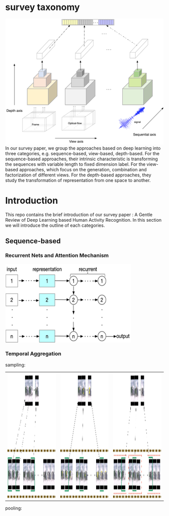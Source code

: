 # survey taxonomy
<img src="https://github.com/Ontheway361/Human-Activity-Recognition/blob/master/assets/taxonomy.jpg" width="600" height="400" alt="首页"/>
In our survey paper, we group the approaches based on deep learning into three categories, e.g. sequence-based, view-based, depth-based. For the sequence-based approaches, their intrinsic characteristic is transforming the sequences with variable length to fixed dimension label. For the view-based approaches, which focus on the generation, combination and factorization of different views. For the depth-based approaches, they study the transformation of representation from one space to another.

# Introduction
This repo contains the brief introduction of our survey paper : A Gentle Review of Deep Learning based Human Activity Recognition. In this section we will introduce the outline of each categories.

## Sequence-based
### Recurrent Nets and Attention Mechanism
<img src="assets/sequential/fig7-rnn.jpg" width="400" height="250" alt="首页"/>

### Temporal Aggregation
sampling:
<table style="border:0px">
   <tr>
       <td><img src="assets/sequential/fig8a-random.jpg" width="600" height="400" frame=void rules=none></td>
       <td><img src="assets/sequential/fig8b-uniform.jpg" width="600" height="400" frame=void rules=none></td>
       <td><img src="assets/sequential/fig8c-segment.jpg" width="600" height="400" frame=void rules=none></td>
   </tr>
</table>

pooling:
